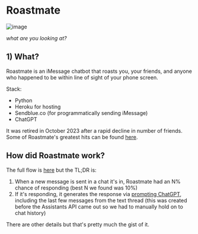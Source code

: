 # Roastmate
![image](https://github.com/sherifnada/roastmate/assets/6246757/a2e17fd3-bc42-428d-bb51-d67f65e73e5f)

_what are you looking at?_

## 1) What?
Roastmate is an iMessage chatbot that roasts you, your friends, and anyone who happened to be within line of sight of your phone screen. 

Stack: 
* Python
* Heroku for hosting
* Sendblue.co (for programmatically sending iMessage)
* ChatGPT

It was retired in October 2023 after a rapid decline in number of friends. Some of Roastmate's greatest hits can be found [here](https://www.instagram.com/roastmate.ai/).


## How did Roastmate work? 
The full flow is [here](https://github.com/sherifnada/roastmate/blob/master/ux-workflow.png) but the TL;DR is: 

1. When a new message is sent in a chat it's in, Roastmate had an N% chance of responding (best N we found was 10%)
2. If it's responding, it generates the response via [prompting ChatGPT](https://github.com/sherifnada/roastmate/blob/master/roastmate/prompts.py), including the last few messages from the text thread (this was created before the Assistants API came out so we had to manually hold on to chat history)

There are other details but that's pretty much the gist of it. 
